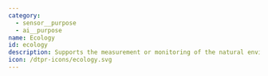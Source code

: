 ```yaml
---
category:
  - sensor__purpose
  - ai__purpose
name: Ecology
id: ecology
description: Supports the measurement or monitoring of the natural environment.
icon: /dtpr-icons/ecology.svg
---
```


